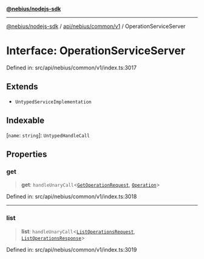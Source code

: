 [**@nebius/nodejs-sdk**](../../../../../README.md)

---

[@nebius/nodejs-sdk](../../../../../README.md) / [api/nebius/common/v1](../README.md) / OperationServiceServer

# Interface: OperationServiceServer

Defined in: src/api/nebius/common/v1/index.ts:3017

## Extends

- `UntypedServiceImplementation`

## Indexable

\[`name`: `string`\]: `UntypedHandleCall`

## Properties

### get

> **get**: `handleUnaryCall`\<[`GetOperationRequest`](GetOperationRequest.md), [`Operation`](Operation.md)\>

Defined in: src/api/nebius/common/v1/index.ts:3018

---

### list

> **list**: `handleUnaryCall`\<[`ListOperationsRequest`](ListOperationsRequest.md), [`ListOperationsResponse`](ListOperationsResponse.md)\>

Defined in: src/api/nebius/common/v1/index.ts:3019
